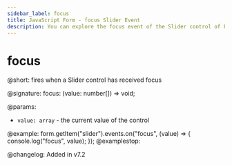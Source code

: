 ```yaml
---
sidebar_label: focus
title: JavaScript Form - focus Slider Event 
description: You can explore the focus event of the Slider control of Form in the documentation of the DHTMLX JavaScript UI library. Browse developer guides and API reference, try out code examples and live demos, and download a free 30-day evaluation version of DHTMLX Suite 7.
---
```


# focus

@short: fires when a Slider control has received focus

@signature: focus: (value: number[]) => void;

@params:
- `value: array` - the current value of the control

@example:
form.getItem("slider").events.on("focus", (value) => {
    console.log("focus", value);
});
@examplestop:

@changelog: Added in v7.2
